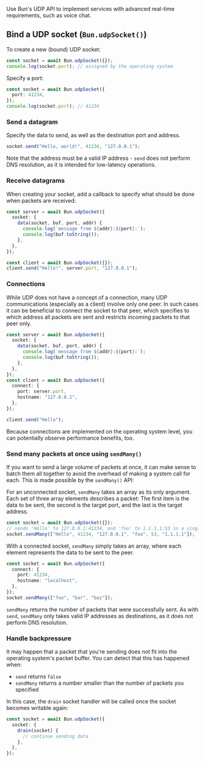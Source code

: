 Use Bun's UDP API to implement services with advanced real-time requirements, such as voice chat.

## Bind a UDP socket (`Bun.udpSocket()`)

To create a new (bound) UDP socket:

```ts
const socket = await Bun.udpSocket({});
console.log(socket.port); // assigned by the operating system
```

Specify a port:

```ts
const socket = await Bun.udpSocket({
  port: 41234,
});
console.log(socket.port); // 41234
```

### Send a datagram

Specify the data to send, as well as the destination port and address.

```ts
socket.send("Hello, world!", 41234, "127.0.0.1");
```

Note that the address must be a valid IP address - `send` does not perform
DNS resolution, as it is intended for low-latency operations.

### Receive datagrams

When creating your socket, add a callback to specify what should be done when packets are received:

```ts
const server = await Bun.udpSocket({
  socket: {
    data(socket, buf, port, addr) {
      console.log(`message from ${addr}:${port}:`);
      console.log(buf.toString());
    },
  },
});

const client = await Bun.udpSocket({});
client.send("Hello!", server.port, "127.0.0.1");
```

### Connections

While UDP does not have a concept of a connection, many UDP communications (especially as a client) involve only one peer.
In such cases it can be beneficial to connect the socket to that peer, which specifies to which address all packets are sent
and restricts incoming packets to that peer only.

```ts
const server = await Bun.udpSocket({
  socket: {
    data(socket, buf, port, addr) {
      console.log(`message from ${addr}:${port}:`);
      console.log(buf.toString());
    },
  },
});
const client = await Bun.udpSocket({
  connect: {
    port: server.port,
    hostname: "127.0.0.1",
  },
});

client.send("Hello");
```

Because connections are implemented on the operating system level, you can potentially observe performance benefits, too.

### Send many packets at once using `sendMany()`

If you want to send a large volume of packets at once, it can make sense to batch them all together to avoid the overhead
of making a system call for each. This is made possible by the `sendMany()` API:

For an unconnected socket, `sendMany` takes an array as its only argument. Each set of three array elements describes a packet:
The first item is the data to be sent, the second is the target port, and the last is the target address.

```ts
const socket = await Bun.udpSocket({});
// sends 'Hello' to 127.0.0.1:41234, and 'foo' to 1.1.1.1:53 in a single operation
socket.sendMany(["Hello", 41234, "127.0.0.1", "foo", 53, "1.1.1.1"]);
```

With a connected socket, `sendMany` simply takes an array, where each element represents the data to be sent to the peer.

```ts
const socket = await Bun.udpSocket({
  connect: {
    port: 41234,
    hostname: "localhost",
  },
});
socket.sendMany(["foo", "bar", "baz"]);
```

`sendMany` returns the number of packets that were successfully sent. As with `send`, `sendMany` only takes valid IP addresses
as destinations, as it does not perform DNS resolution.

### Handle backpressure

It may happen that a packet that you're sending does not fit into the operating system's packet buffer. You can detect that this
has happened when:

- `send` returns `false`
- `sendMany` returns a number smaller than the number of packets you specified

In this case, the `drain` socket handler will be called once the socket becomes writable again:

```ts
const socket = await Bun.udpSocket({
  socket: {
    drain(socket) {
      // continue sending data
    },
  },
});
```
